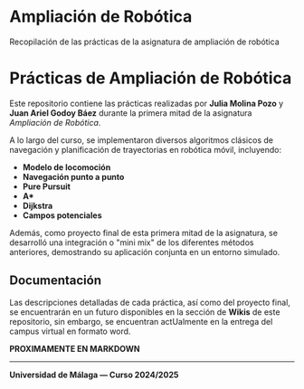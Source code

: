 # Ampliación de Robótica
Recopilación de las prácticas de la asignatura de ampliación de robótica

# Prácticas de Ampliación de Robótica

Este repositorio contiene las prácticas realizadas por **Julia Molina Pozo** y **Juan Ariel Godoy Báez** durante la primera mitad de la asignatura *Ampliación de Robótica*.

A lo largo del curso, se implementaron diversos algoritmos clásicos de navegación y planificación de trayectorias en robótica móvil, incluyendo:

- **Modelo de locomoción**
- **Navegación punto a punto**
- **Pure Pursuit**  
- **A\***  
- **Dijkstra**  
- **Campos potenciales**  

Además, como proyecto final de esta primera mitad de la asignatura, se desarrolló una integración o "mini mix" de los diferentes métodos anteriores, demostrando su aplicación conjunta en un entorno simulado.

## Documentación

Las descripciones detalladas de cada práctica, así como del proyecto final, se encuentrarán en un futuro disponibles en la sección de **Wikis** de este repositorio, sin embargo, se encuentran actUalmente en la entrega del campus virtual en formato word. 

**PROXIMAMENTE EN MARKDOWN**

---

**Universidad de Málaga — Curso 2024/2025**
